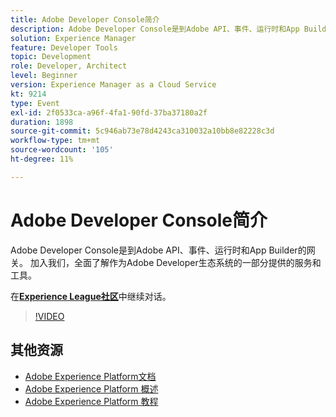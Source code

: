 ```yaml
---
title: Adobe Developer Console简介
description: Adobe Developer Console是到Adobe API、事件、运行时和App Builder的网关。 加入我们，全面了解作为Adobe Developer生态系统的一部分提供的服务和工具。
solution: Experience Manager
feature: Developer Tools
topic: Development
role: Developer, Architect
level: Beginner
version: Experience Manager as a Cloud Service
kt: 9214
type: Event
exl-id: 2f0533ca-a96f-4fa1-90fd-37ba37180a2f
duration: 1898
source-git-commit: 5c946ab73e78d4243ca310032a10bb8e82228c3d
workflow-type: tm+mt
source-wordcount: '105'
ht-degree: 11%

---
```


# Adobe Developer Console简介

Adobe Developer Console是到Adobe API、事件、运行时和App Builder的网关。 加入我们，全面了解作为Adobe Developer生态系统的一部分提供的服务和工具。

在&#x200B;**[Experience League社区](https://adobe.ly/2Y2DDld)**&#x200B;中继续对话。

>[!VIDEO](https://video.tv.adobe.com/v/337771/?quality=12&learn=on&hidetitle=true)

## 其他资源

- [Adobe Experience Platform文档](https://experienceleague.adobe.com/docs/experience-platform.html?lang=zh-Hans)
- [Adobe Experience Platform 概述](https://experienceleague.adobe.com/docs/experience-platform/landing/home.html?lang=zh-Hans)
- [Adobe Experience Platform 教程](https://experienceleague.adobe.com/docs/platform-learn/tutorials/overview.html?lang=zh-Hans)
